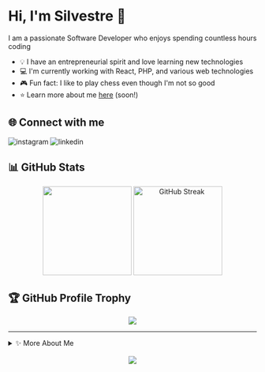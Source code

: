 # Hi, I'm Silvestre 👋

I am a passionate Software Developer who enjoys spending countless hours coding

* 💡 I have an entrepreneurial spirit and love learning new technologies
* 💻 I'm currently working with React, PHP, and various web technologies
* 🎮 Fun fact: I like to play chess even though I'm not so good
* ⭐ Learn more about me [here](https://github.com/SilesterGold9/) (soon!)

## 🌐 Connect with me

<div align="left">
<!--   <a href="your-youtube-link" style="text-decoration: none;" target="_blank">
    <img src="https://img.shields.io/badge/YouTube-FF0000?style=for-the-badge&logo=youtube&logoColor=white" alt="youtube" />
  </a> -->
  <a href="https://www.instagram.com/silvestre_dourado16/" style="text-decoration: none;" target="_blank">
    <img src="https://img.shields.io/badge/Instagram-E4405F?style=for-the-badge&logo=instagram&logoColor=white" alt="instagram" />
  </a>
  <a href="https://www.linkedin.com/in/silvestre-dourado-b45425307/" style="text-decoration: none;" target="_blank">
    <img src="https://img.shields.io/badge/LinkedIn-0077B5?style=for-the-badge&logo=linkedin&logoColor=white" alt="linkedin" />
  </a>
</div>

## 📊 GitHub Stats

<div align="center">
  <img height="180em" src="https://github-readme-stats.vercel.app/api?username=SilesterGold9&show_icons=true&theme=vue-dark&hide_border=true&include_all_commits=true&count_private=true"/>
    <img height="180em" src="https://github-readme-streak-stats.herokuapp.com/?user=SilesterGold9&theme=vue-dark&hide_border=true" alt="GitHub Streak" />
</div>

## 🏆 GitHub Profile Trophy

<p align="center">
  <a href="https://github.com/ryo-ma/github-profile-trophy">
    <img src="https://github-profile-trophy.vercel.app/?username=SilesterGold9&theme=flat&column=7&margin-w=10&margin-h=10" />
  </a>
</p>

---

<details>
  <summary>✨ More About Me</summary>
  <br>
  
  - 🔭 I'm currently working on improving my skills in web development
  - 🌱 Always learning new technologies and best practices
  - 👯 I'm looking to collaborate on open source projects
  - 💬 Ask me about JavaScript, React, or web development in general
  - ⚡ Fun fact: Besides chess, I also enjoy hiking
  
</details>

<div align="center">
  <br>
  <img src="https://komarev.com/ghpvc/?username=SilesterGold9&color=green&style=flat-square&label=Profile+Views" />
</div>

<!--
Repositório secreto do readme stats: https://github.com/anuraghazra/github-readme-stats
-->
